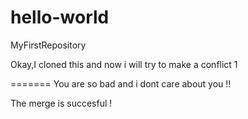 # hello-world
MyFirstRepository


Okay,I cloned this and now i will try to make a conflict 1

=======
You are so bad and i dont care about you !!

The merge is succesful !


